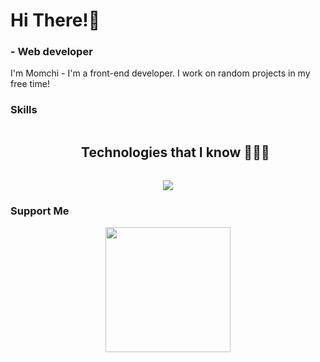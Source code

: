 Hi There!👋
===================================================================================

### \- Web developer

I'm Momchi - I'm a front-end developer. I work on random projects in my free time!

### Skills

<!--h1 without bottom border-->
<div id="user-content-toc">
  <ul align="center">
    <summary><h2 style="display: inline-block">Technologies that I know 👨🏻‍💻</h2></summary>
  </ul>
</div>
<!--tech stack icons-->
<p align="center">
  <a href="https://skillicons.dev">
    <img src="https://skillicons.dev/icons?i=git,html,tailwind,css,js,md,nodejs,express,ts,mysql,mongo,prisma,jest,redux,react,nextjs,bash,supabase,github,skillicons.dev/icons?i=figma,docker,sqlite,linux,vite,webpack,photoshop,illustrator&perline=15" />
  </a>
</p>

### Support Me
<p align="center">
  <a href="https://buymeacoffee.com/mtsekov"><img src="https://cdn.buymeacoffee.com/buttons/v2/default-yellow.png" width="200" /></a>
</p>
